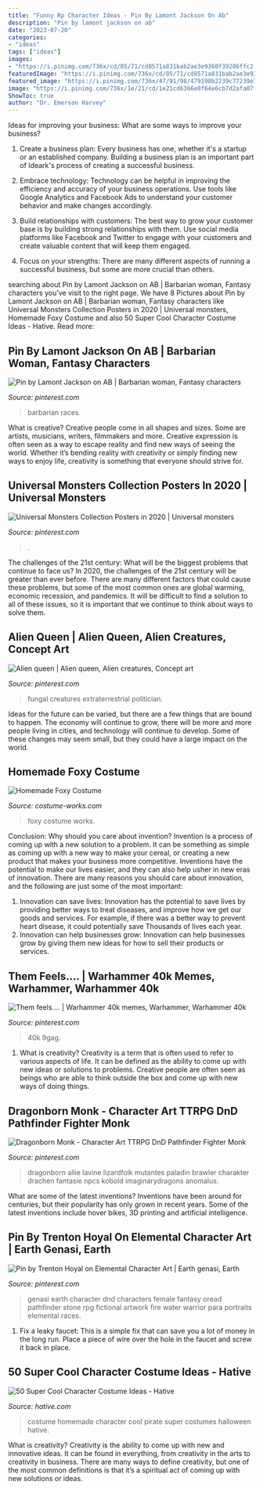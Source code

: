 ```yaml
---
title: "Funny Rp Character Ideas - Pin By Lamont Jackson On Ab"
description: "Pin by lamont jackson on ab"
date: "2023-07-20"
categories:
- "ideas"
tags: ["ideas"]
images:
- "https://i.pinimg.com/736x/cd/85/71/cd8571a831bab2ae3e9360f39286ffc2.jpg"
featuredImage: "https://i.pinimg.com/736x/cd/85/71/cd8571a831bab2ae3e9360f39286ffc2.jpg"
featured_image: "https://i.pinimg.com/736x/47/91/98/479198b2239c77239e78ea58e2e1604a.jpg"
image: "https://i.pinimg.com/736x/1e/21/cd/1e21cd6366e0f64e6cb7d2afa07f02ff--character-art.jpg"
ShowToc: true
author: "Dr. Emerson Harvey"
---
```



Ideas for improving your business: What are some ways to improve your business?
1. Create a business plan: Every business has one, whether it's a startup or an established company. Building a business plan is an important part of Ideark's process of creating a successful business.
2. Embrace technology: Technology can be helpful in improving the efficiency and accuracy of your business operations. Use tools like Google Analytics and Facebook Ads to understand your customer behavior and make changes accordingly.

3. Build relationships with customers: The best way to grow your customer base is by building strong relationships with them. Use social media platforms like Facebook and Twitter to engage with your customers and create valuable content that will keep them engaged.

4. Focus on your strengths: There are many different aspects of running a successful business, but some are more crucial than others.

	

		
searching about Pin by Lamont Jackson on AB | Barbarian woman, Fantasy characters you've visit to the right page. We have 8 Pictures about Pin by Lamont Jackson on AB | Barbarian woman, Fantasy characters like Universal Monsters Collection Posters in 2020 | Universal monsters, Homemade Foxy Costume and also 50 Super Cool Character Costume Ideas - Hative. Read more:
		
    
## Pin By Lamont Jackson On AB | Barbarian Woman, Fantasy Characters

<img loading=lazy src="https://i.pinimg.com/736x/cd/85/71/cd8571a831bab2ae3e9360f39286ffc2.jpg" onerror="this.onerror=null;this.src='https://tse1.mm.bing.net/th?id=OIP.xgn8xsT4P2rEgGfmvI4XSwHaLP&amp;pid=15.1';" alt="Pin by Lamont Jackson on AB | Barbarian woman, Fantasy characters">

_Source: pinterest.com_

>barbarian races. 

	

What is creative?
Creative people come in all shapes and sizes. Some are artists, musicians, writers, filmmakers and more. Creative expression is often seen as a way to escape reality and find new ways of seeing the world. Whether it’s bending reality with creativity or simply finding new ways to enjoy life, creativity is something that everyone should strive for.

    
## Universal Monsters Collection Posters In 2020 | Universal Monsters

<img loading=lazy src="https://i.pinimg.com/736x/e8/06/26/e806267e57bf0cd97808111200df0438.jpg" onerror="this.onerror=null;this.src='https://tse2.mm.bing.net/th?id=OIP.-uRu_2HGw4vhquLNd7je5QHaLH&amp;pid=15.1';" alt="Universal Monsters Collection Posters in 2020 | Universal monsters">

_Source: pinterest.com_

>. 

	

The challenges of the 21st century: What will be the biggest problems that continue to face us?
In 2020, the challenges of the 21st century will be greater than ever before. There are many different factors that could cause these problems, but some of the most common ones are global warming, economic recession, and pandemics. It will be difficult to find a solution to all of these issues, so it is important that we continue to think about ways to solve them.

    
## Alien Queen | Alien Queen, Alien Creatures, Concept Art

<img loading=lazy src="https://i.pinimg.com/736x/42/ff/7c/42ff7ce4c354399ebb8da524578ede42.jpg" onerror="this.onerror=null;this.src='https://tse1.mm.bing.net/th?id=OIP.ImbA764y0pPljvWtqvb02AHaMS&amp;pid=15.1';" alt="Alien queen | Alien queen, Alien creatures, Concept art">

_Source: pinterest.com_

>fungal creatures extraterrestrial politician. 

	

Ideas for the future can be varied, but there are a few things that are bound to happen. The economy will continue to grow, there will be more and more people living in cities, and technology will continue to develop. Some of these changes may seem small, but they could have a large impact on the world.

    
## Homemade Foxy Costume

<img loading=lazy src="https://photos.costume-works.com/full/foxy3.jpg" onerror="this.onerror=null;this.src='https://tse1.mm.bing.net/th?id=OIP.9o3_x2atLPZ7ubS_ugmoFAHaJ3&amp;pid=15.1';" alt="Homemade Foxy Costume">

_Source: costume-works.com_

>foxy costume works. 

	

Conclusion: Why should you care about invention?
Invention is a process of coming up with a new solution to a problem. It can be something as simple as coming up with a new way to make your cereal, or creating a new product that makes your business more competitive. Inventions have the potential to make our lives easier, and they can also help usher in new eras of innovation. There are many reasons you should care about innovation, and the following are just some of the most important: 
1) Innovation can save lives: Innovation has the potential to save lives by providing better ways to treat diseases, and improve how we get our goods and services. For example, if there was a better way to prevent heart disease, it could potentially save Thousands of lives each year. 
2) Innovation can help businesses grow: Innovation can help businesses grow by giving them new ideas for how to sell their products or services.

    
## Them Feels.... | Warhammer 40k Memes, Warhammer, Warhammer 40k

<img loading=lazy src="https://i.pinimg.com/736x/d2/01/65/d2016544c126259ee1ea1470e9bb0685.jpg" onerror="this.onerror=null;this.src='https://tse3.mm.bing.net/th?id=OIP.oFwyKusOGDHuDK7wujmpDQHaM9&amp;pid=15.1';" alt="Them feels.... | Warhammer 40k memes, Warhammer, Warhammer 40k">

_Source: pinterest.com_

>40k 9gag. 

	

1. What is creativity?
Creativity is a term that is often used to refer to various aspects of life. It can be defined as the ability to come up with new ideas or solutions to problems. Creative people are often seen as beings who are able to think outside the box and come up with new ways of doing things.

    
## Dragonborn Monk - Character Art TTRPG DnD Pathfinder Fighter Monk

<img loading=lazy src="https://i.pinimg.com/736x/47/91/98/479198b2239c77239e78ea58e2e1604a.jpg" onerror="this.onerror=null;this.src='https://tse3.mm.bing.net/th?id=OIP.Fnkkywrz9GndzHqnXZy-rAHaJ4&amp;pid=15.1';" alt="Dragonborn Monk - Character Art TTRPG DnD Pathfinder Fighter Monk">

_Source: pinterest.com_

>dragonborn allie lavine lizardfolk mutantes paladin brawler charakter drachen fantasie npcs kobold imaginarydragons anomalus. 

	

What are some of the latest inventions?
Inventions have been around for centuries, but their popularity has only grown in recent years. Some of the latest inventions include hover bikes, 3D printing and artificial intelligence.

    
## Pin By Trenton Hoyal On Elemental Character Art | Earth Genasi, Earth

<img loading=lazy src="https://i.pinimg.com/736x/1e/21/cd/1e21cd6366e0f64e6cb7d2afa07f02ff--character-art.jpg" onerror="this.onerror=null;this.src='https://tse1.mm.bing.net/th?id=OIP.MiidIyLo8eVCUTto6p-xrQHaMw&amp;pid=15.1';" alt="Pin by Trenton Hoyal on Elemental Character Art | Earth genasi, Earth">

_Source: pinterest.com_

>genasi earth character dnd characters female fantasy oread pathfinder stone rpg fictional artwork fire water warrior para portraits elemental races. 

	

1. Fix a leaky faucet: This is a simple fix that can save you a lot of money in the long run. Place a piece of wire over the hole in the faucet and screw it back in place.

    
## 50 Super Cool Character Costume Ideas - Hative

<img loading=lazy src="https://hative.com/wp-content/uploads/2014/10/super-cool-costume-ideas/49-homemade-pirate-costume.jpg" onerror="this.onerror=null;this.src='https://tse1.mm.bing.net/th?id=OIP.Gp3Tnz-_sDvNcBk3rnMIbgHaKc&amp;pid=15.1';" alt="50 Super Cool Character Costume Ideas - Hative">

_Source: hative.com_

>costume homemade character cool pirate super costumes halloween hative. 

	

What is creativity?
Creativity is the ability to come up with new and innovative ideas. It can be found in everything, from creativity in the arts to creativity in business. There are many ways to define creativity, but one of the most common definitions is that it’s a spiritual act of coming up with new solutions or ideas.

